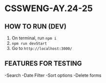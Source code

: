 # CSSWENG-AY.24-25


## HOW TO RUN (DEV)
1. On terminal, run `npm i`
2. `npm run devStart`
3. Go to `http://localhost:3000/`

## FEATURES FOR TESTING
-Search
-Date Filter
-Sort options
-Delete forms
